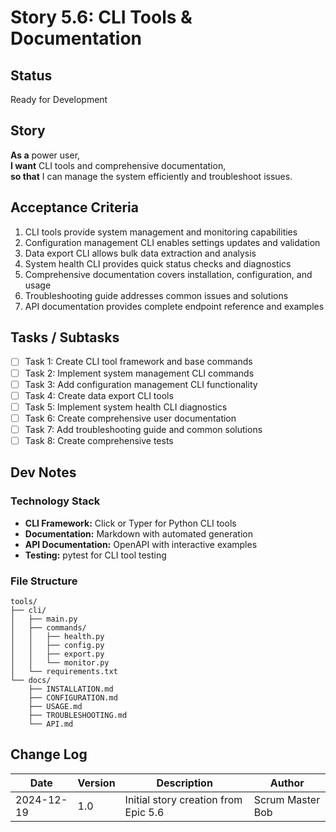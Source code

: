# Story 5.6: CLI Tools & Documentation

## Status

Ready for Development

## Story

**As a** power user,  
**I want** CLI tools and comprehensive documentation,  
**so that** I can manage the system efficiently and troubleshoot issues.

## Acceptance Criteria

1. CLI tools provide system management and monitoring capabilities
2. Configuration management CLI enables settings updates and validation
3. Data export CLI allows bulk data extraction and analysis
4. System health CLI provides quick status checks and diagnostics
5. Comprehensive documentation covers installation, configuration, and usage
6. Troubleshooting guide addresses common issues and solutions
7. API documentation provides complete endpoint reference and examples

## Tasks / Subtasks

- [ ] Task 1: Create CLI tool framework and base commands
- [ ] Task 2: Implement system management CLI commands
- [ ] Task 3: Add configuration management CLI functionality
- [ ] Task 4: Create data export CLI tools
- [ ] Task 5: Implement system health CLI diagnostics
- [ ] Task 6: Create comprehensive user documentation
- [ ] Task 7: Add troubleshooting guide and common solutions
- [ ] Task 8: Create comprehensive tests

## Dev Notes

### Technology Stack
- **CLI Framework:** Click or Typer for Python CLI tools
- **Documentation:** Markdown with automated generation
- **API Documentation:** OpenAPI with interactive examples
- **Testing:** pytest for CLI tool testing

### File Structure
```
tools/
├── cli/
│   ├── main.py
│   ├── commands/
│   │   ├── health.py
│   │   ├── config.py
│   │   ├── export.py
│   │   └── monitor.py
│   └── requirements.txt
└── docs/
    ├── INSTALLATION.md
    ├── CONFIGURATION.md
    ├── USAGE.md
    ├── TROUBLESHOOTING.md
    └── API.md
```

## Change Log

| Date | Version | Description | Author |
|------|---------|-------------|---------|
| 2024-12-19 | 1.0 | Initial story creation from Epic 5.6 | Scrum Master Bob |
